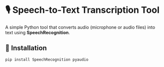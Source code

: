 # 🎙️ Speech-to-Text Transcription Tool

A simple Python tool that converts audio (microphone or audio files) into text using **SpeechRecognition**.

## 🔧 Installation
```bash
pip install SpeechRecognition pyaudio
